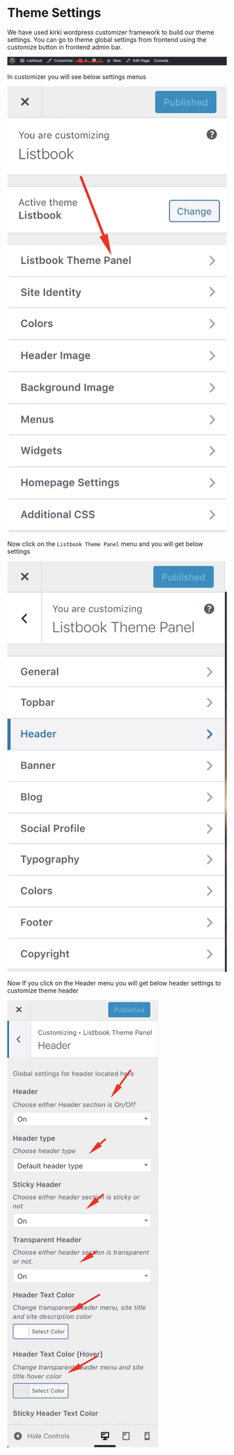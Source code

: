 # Theme Settings

We have used kirki wordpress customizer framework to build our theme settings. You can go to theme global settings from frontend using the customize button in frontend admin bar.

![](/assets/customiser.png)

In customizer you will see below settings menus

![](/assets/settings-menus.png)

Now click on the `Listbook Theme Panel` menu and you will get below settings

![](/assets/theme-settings.png)

Now If you click on the Header menu you will get below header settings to customize theme header

![](/assets/theme-header-settings.png)

